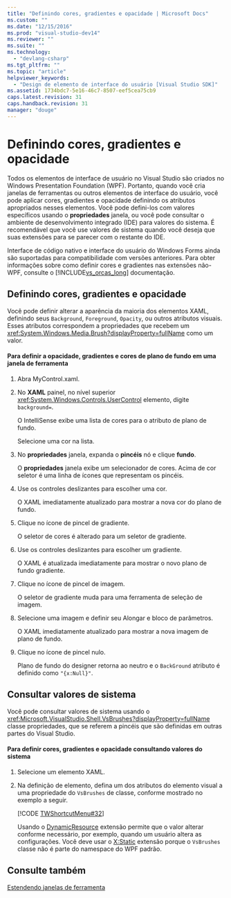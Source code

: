 ```yaml
---
title: "Definindo cores, gradientes e opacidade | Microsoft Docs"
ms.custom: ""
ms.date: "12/15/2016"
ms.prod: "visual-studio-dev14"
ms.reviewer: ""
ms.suite: ""
ms.technology: 
  - "devlang-csharp"
ms.tgt_pltfrm: ""
ms.topic: "article"
helpviewer_keywords: 
  - "Design de elemento de interface do usuário [Visual Studio SDK]"
ms.assetid: 1734bdc7-5e16-46c7-8507-eef5cea75cb9
caps.latest.revision: 31
caps.handback.revision: 31
manager: "douge"
---
```

# Definindo cores, gradientes e opacidade
Todos os elementos de interface de usuário no Visual Studio são criados no Windows Presentation Foundation \(WPF\). Portanto, quando você cria janelas de ferramentas ou outros elementos de interface do usuário, você pode aplicar cores, gradientes e opacidade definindo os atributos apropriados nesses elementos. Você pode defini\-los com valores específicos usando o **propriedades** janela, ou você pode consultar o ambiente de desenvolvimento integrado \(IDE\) para valores do sistema. É recomendável que você use valores de sistema quando você deseja que suas extensões para se parecer com o restante do IDE.  
  
 Interface de código nativo e interface do usuário do Windows Forms ainda são suportadas para compatibilidade com versões anteriores. Para obter informações sobre como definir cores e gradientes nas extensões não\-WPF, consulte o [!INCLUDE[vs_orcas_long](../atl/reference/includes/vs_orcas_long_md.md)] documentação.  
  
## Definindo cores, gradientes e opacidade  
 Você pode definir alterar a aparência da maioria dos elementos XAML, definindo seus `Background`, `Foreground`, `Opacity`, ou outros atributos visuais. Esses atributos correspondem a propriedades que recebem um <xref:System.Windows.Media.Brush?displayProperty=fullName> como um valor.  
  
#### Para definir a opacidade, gradientes e cores de plano de fundo em uma janela de ferramenta  
  
1.  Abra MyControl.xaml.  
  
2.  No **XAML** painel, no nível superior <xref:System.Windows.Controls.UserControl> elemento, digite `background=`.  
  
     O IntelliSense exibe uma lista de cores para o atributo de plano de fundo.  
  
     Selecione uma cor na lista.  
  
3.  No **propriedades** janela, expanda o **pincéis** nó e clique **fundo**.  
  
     O **propriedades** janela exibe um selecionador de cores. Acima de cor seletor é uma linha de ícones que representam os pincéis.  
  
4.  Use os controles deslizantes para escolher uma cor.  
  
     O XAML imediatamente atualizado para mostrar a nova cor do plano de fundo.  
  
5.  Clique no ícone de pincel de gradiente.  
  
     O seletor de cores é alterado para um seletor de gradiente.  
  
6.  Use os controles deslizantes para escolher um gradiente.  
  
     O XAML é atualizada imediatamente para mostrar o novo plano de fundo gradiente.  
  
7.  Clique no ícone de pincel de imagem.  
  
     O seletor de gradiente muda para uma ferramenta de seleção de imagem.  
  
8.  Selecione uma imagem e definir seu Alongar e bloco de parâmetros.  
  
     O XAML imediatamente atualizado para mostrar a nova imagem de plano de fundo.  
  
9. Clique no ícone de pincel nulo.  
  
     Plano de fundo do designer retorna ao neutro e o `BackGround` atributo é definido como `"{x:Null}"`.  
  
## Consultar valores de sistema  
 Você pode consultar valores de sistema usando o <xref:Microsoft.VisualStudio.Shell.VsBrushes?displayProperty=fullName> classe propriedades, que se referem a pincéis que são definidas em outras partes do Visual Studio.  
  
#### Para definir cores, gradientes e opacidade consultando valores do sistema  
  
1.  Selecione um elemento XAML.  
  
2.  Na definição de elemento, defina um dos atributos do elemento visual a uma propriedade do `VsBrushes` de classe, conforme mostrado no exemplo a seguir.  
  
     [!CODE [TWShortcutMenu#32](../CodeSnippet/VS_Snippets_VSSDK/twshortcutmenu#32)]  
  
     Usando o [DynamicResource](../Topic/DynamicResource%20Markup%20Extension.md) extensão permite que o valor alterar conforme necessário, por exemplo, quando um usuário altera as configurações. Você deve usar o [X:Static](../Topic/x:Static%20Markup%20Extension.md) extensão porque o `VsBrushes` classe não é parte do namespace do WPF padrão.  
  
## Consulte também  
 [Estendendo janelas de ferramenta](../misc/extending-tool-windows.md)